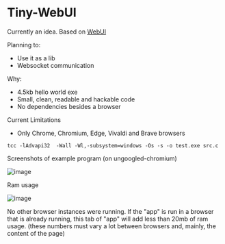 # Tiny-WebUI
Currently an idea. Based on [WebUI](https://github.com/alifcommunity/webui)

Planning to:
- Use it as a lib
- Websocket communication

Why:
- 4.5kb hello world exe
- Small, clean, readable and hackable code
- No dependencies besides a browser

Current Limitations
- Only Chrome, Chromium, Edge, Vivaldi and Brave browsers
```
tcc -lAdvapi32  -Wall -Wl,-subsystem=windows -Os -s -o test.exe src.c
```

Screenshots of example program (on ungoogled-chromium)

![image](https://user-images.githubusercontent.com/34981798/228827427-205ac104-e1c5-4625-bfd5-ce207079f20b.png)

Ram usage

![image](https://user-images.githubusercontent.com/34981798/228827631-e2b518ce-9940-4cac-a9a7-678467be415f.png)

No other browser instances were running. If the "app" is run in a browser that is already running, this tab of "app" will add less than 20mb of ram usage. (these numbers must vary a lot between browsers and, mainly, the content of the page)
